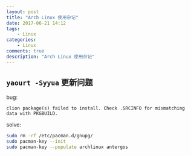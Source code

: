 ```yaml
---
layout: post
title: "Arch Linux 使用杂记"
date: 2017-06-21 14:12
tags:
    - Linux
categories:
    - Linux
comments: true
description: "Arch Linux 使用杂记"
---
```


## `yaourt -Syyua` 更新问题

bug:

```
clion package(s) failed to install. Check .SRCINFO for mismatching data with PKGBUILD.

```

solve:

```bash
sudo rm -rf /etc/pacman.d/gnupg/
sudo pacman-key --init
sudo pacman-key --populate archlinux antergos
```